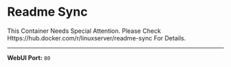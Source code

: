 # Readme Sync

This Container Needs Special Attention. Please Check Https://hub.docker.com/r/linuxserver/readme-sync For Details.

---

**WebUI Port:** `80`